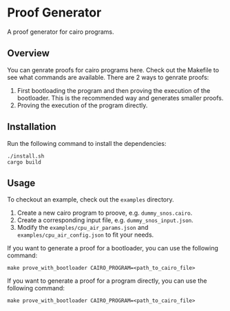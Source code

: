 # Proof Generator
A proof generator for cairo programs.

## Overview
You can genrate proofs for cairo programs here. Check out the Makefile to see what commands are available.
There are 2 ways to genrate proofs: 
1. First bootloading the program and then proving the execution of the bootloader. This is the recommended way and generates smaller proofs.
2. Proving the execution of the program directly.


## Installation
Run the following command to install the dependencies:
```shell
./install.sh
cargo build
```

## Usage
To checkout an example, check out the `examples` directory.
1. Create a new cairo program to proove, e.g. `dummy_snos.cairo`. 
2. Create a corresponding input file, e.g. `dummy_snos_input.json`.
3. Modify the `examples/cpu_air_params.json` and `examples/cpu_air_config.json` to fit your needs.

If you want to generate a proof for a bootloader, you can use the following command:
```shell
make prove_with_bootloader CAIRO_PROGRAM=<path_to_cairo_file>
```

If you want to generate a proof for a program directly, you can use the following command:
```shell
make prove_with_bootloader CAIRO_PROGRAM=<path_to_cairo_file>
```